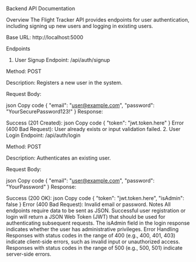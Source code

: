 Backend API Documentation

Overview
The Flight Tracker API provides endpoints for user authentication, including signing up new users and logging in existing users.

Base URL: http://localhost:5000

Endpoints
1. User Signup
Endpoint: /api/auth/signup

Method: POST

Description: Registers a new user in the system.

Request Body:

json
Copy code
{
  "email": "user@example.com",
  "password": "YourSecurePassword123!"
}
Response:

Success (201 Created):
json
Copy code
{
  "token": "jwt.token.here"
}
Error (400 Bad Request): User already exists or input validation failed.
2. User Login
Endpoint: /api/auth/login

Method: POST

Description: Authenticates an existing user.

Request Body:

json
Copy code
{
  "email": "user@example.com",
  "password": "YourPassword"
}
Response:

Success (200 OK):
json
Copy code
{
  "token": "jwt.token.here",
  "isAdmin": false
}
Error (400 Bad Request): Invalid email or password.
Notes
All endpoints require data to be sent as JSON.
Successful user registration or login will return a JSON Web Token (JWT) that should be used for authenticating subsequent requests.
The isAdmin field in the login response indicates whether the user has administrative privileges.
Error Handling
Responses with status codes in the range of 400 (e.g., 400, 401, 403) indicate client-side errors, such as invalid input or unauthorized access.
Responses with status codes in the range of 500 (e.g., 500, 501) indicate server-side errors.
